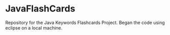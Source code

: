 # JavaFlashCards
Repository for the Java Keywords Flashcards Project. 
Began the code using eclipse on a local machine.
